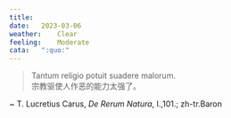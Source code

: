 ```yaml
---
title:	
date:	2023-03-06
weather:	Clear
feeling:	Moderate
cata:	":quo:"
---
```


> Tantum religio potuit suadere malorum.  
宗教驱使人作恶的能力太强了。

~ T. Lucretius Carus, *De Rerum Natura*, I.,101.; zh-tr.Baron 

